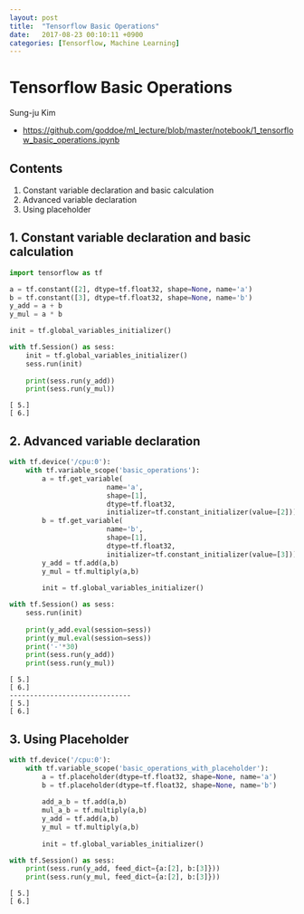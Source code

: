 ```yaml
---
layout: post
title:  "Tensorflow Basic Operations"
date:   2017-08-23 00:10:11 +0900
categories: [Tensorflow, Machine Learning]
---
```


# Tensorflow Basic Operations 
Sung-ju Kim
+ <a href="https://github.com/goddoe/ml_lecture/blob/master/notebook/1_tensorflow_basic_operations.ipynb">https://github.com/goddoe/ml_lecture/blob/master/notebook/1_tensorflow_basic_operations.ipynb</a>


## Contents
1. Constant variable declaration and basic calculation
2. Advanced variable declaration
3. Using placeholder

## 1. Constant variable declaration and basic calculation

```python
import tensorflow as tf
```

```python
a = tf.constant([2], dtype=tf.float32, shape=None, name='a')
b = tf.constant([3], dtype=tf.float32, shape=None, name='b')
y_add = a + b
y_mul = a * b

init = tf.global_variables_initializer()
```


```python
with tf.Session() as sess:
    init = tf.global_variables_initializer()
    sess.run(init)
    
    print(sess.run(y_add))
    print(sess.run(y_mul))
```

    [ 5.]
    [ 6.]


## 2. Advanced variable declaration


```python
with tf.device('/cpu:0'):
    with tf.variable_scope('basic_operations'):
        a = tf.get_variable(
                        name='a',
                        shape=[1],
                        dtype=tf.float32,
                        initializer=tf.constant_initializer(value=[2]))
        b = tf.get_variable(
                        name='b',
                        shape=[1],
                        dtype=tf.float32,
                        initializer=tf.constant_initializer(value=[3]))
        y_add = tf.add(a,b)
        y_mul = tf.multiply(a,b)
        
        init = tf.global_variables_initializer()
```


```python
with tf.Session() as sess:
    sess.run(init)
                
    print(y_add.eval(session=sess))
    print(y_mul.eval(session=sess))
    print('-'*30)
    print(sess.run(y_add))
    print(sess.run(y_mul))
```

    [ 5.]
    [ 6.]
    ------------------------------
    [ 5.]
    [ 6.]


## 3. Using Placeholder


```python
with tf.device('/cpu:0'):
    with tf.variable_scope('basic_operations_with_placeholder'):
        a = tf.placeholder(dtype=tf.float32, shape=None, name='a')
        b = tf.placeholder(dtype=tf.float32, shape=None, name='b')
        
        add_a_b = tf.add(a,b)
        mul_a_b = tf.multiply(a,b)
        y_add = tf.add(a,b)
        y_mul = tf.multiply(a,b)
        
        init = tf.global_variables_initializer()
```


```python
with tf.Session() as sess:
    print(sess.run(y_add, feed_dict={a:[2], b:[3]}))
    print(sess.run(y_mul, feed_dict={a:[2], b:[3]}))
```

    [ 5.]
    [ 6.]

